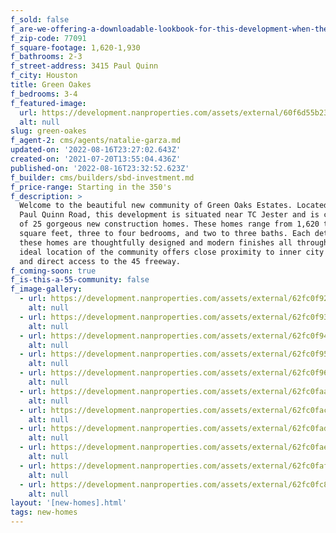 ```yaml
---
f_sold: false
f_are-we-offering-a-downloadable-lookbook-for-this-development-when-they-submit-their-contact-info: false
f_zip-code: 77091
f_square-footage: 1,620-1,930
f_bathrooms: 2-3
f_street-address: 3415 Paul Quinn
f_city: Houston
title: Green Oakes
f_bedrooms: 3-4
f_featured-image:
  url: https://development.nanproperties.com/assets/external/60f6d55b2373bc8cda9bf964_communitydesign-1.png
  alt: null
slug: green-oakes
f_agent-2: cms/agents/natalie-garza.md
updated-on: '2022-08-16T23:27:02.643Z'
created-on: '2021-07-20T13:55:04.436Z'
published-on: '2022-08-16T23:32:52.623Z'
f_builder: cms/builders/sbd-investment.md
f_price-range: Starting in the 350's
f_description: >
  Welcome to the beautiful new community of Green Oaks Estates. Located at 3415
  Paul Quinn Road, this development is situated near TC Jester and is comprised
  of 25 gorgeous new construction homes. These homes range from 1,620 to 1,930
  square feet, three to four bedrooms, and two to three baths. Each detail of
  these homes are thoughtfully designed and modern finishes all throughout. The
  ideal location of the community offers close proximity to inner city living
  and direct access to the 45 freeway.
f_coming-soon: true
f_is-this-a-55-community: false
f_image-gallery:
  - url: https://development.nanproperties.com/assets/external/62fc0f92ed44b70e229546d8_dji_0053.jpg
    alt: null
  - url: https://development.nanproperties.com/assets/external/62fc0f939ed83a242ad179f8_dji_0054.jpg
    alt: null
  - url: https://development.nanproperties.com/assets/external/62fc0f94a1399e2da952ad4e_dji_0055.jpg
    alt: null
  - url: https://development.nanproperties.com/assets/external/62fc0f95be9794d91d4686d8_dji_0058.jpg
    alt: null
  - url: https://development.nanproperties.com/assets/external/62fc0f963ff3694265280328_dji_0061.jpg
    alt: null
  - url: https://development.nanproperties.com/assets/external/62fc0faa898c4132a6f951d0_dji_0063.jpg
    alt: null
  - url: https://development.nanproperties.com/assets/external/62fc0fac0905672807048548_dji_0064.jpg
    alt: null
  - url: https://development.nanproperties.com/assets/external/62fc0fad179b175a87bc7eac_dji_0065.jpg
    alt: null
  - url: https://development.nanproperties.com/assets/external/62fc0fae90abf1324ac6cd15_dji_0066.jpg
    alt: null
  - url: https://development.nanproperties.com/assets/external/62fc0fafed44b75ea5955553_dji_0067.jpg
    alt: null
  - url: https://development.nanproperties.com/assets/external/62fc0fc8090567942e048cb5_dji_0068.jpg
    alt: null
layout: '[new-homes].html'
tags: new-homes
---
```



